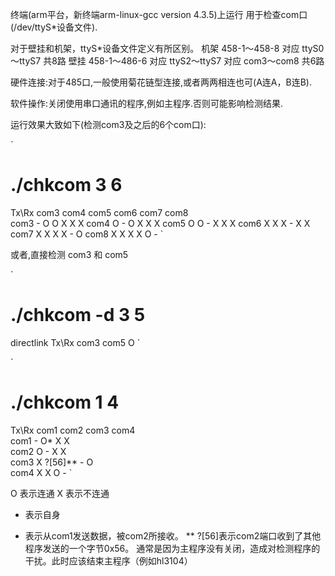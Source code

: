 终端(arm平台，新终端arm-linux-gcc version 4.3.5)上运行
	用于检查com口(/dev/ttyS*设备文件).

对于壁挂和机架，ttyS*设备文件定义有所区别。
机架 458-1～458-8 对应 ttyS0～ttyS7			共8路
壁挂 458-1～486-6 对应 ttyS2～ttyS7 对应 com3～com8	共6路

硬件连接:对于485口,一般使用菊花链型连接,或者两两相连也可(A连A，B连B).

软件操作:关闭使用串口通讯的程序,例如主程序.否则可能影响检测结果.

运行效果大致如下(检测com3及之后的6个com口):

`
# ./chkcom 3 6
Tx\Rx  	com3    com4    com5    com6    com7    com8    
com3    -       O       O       X       X       X
com4    O       -       O       X       X       X
com5    O       O       -       X       X       X
com6    X       X       X       -       X       X
com7    X       X       X       X       -       O
com8    X       X       X       X       O       -
`

或者,直接检测 com3 和 com5

`
# ./chkcom -d 3  5
directlink
Tx\Rx   com3
com5    O
`

`
# ./chkcom 1 4
Tx\Rx   com1    com2    com3    com4    
com1    -       O*      X       X       
com2    O       -       X       X       
com3    X       ?[56]** -       O       
com4    X       X       O       - 
`

O 表示连通 
X 表示不连通
- 表示自身

*  表示从com1发送数据，被com2所接收。
**  ?[56]表示com2端口收到了其他程序发送的一个字节0x56。
通常是因为主程序没有关闭，造成对检测程序的干扰。此时应该结束主程序（例如hl3104）
